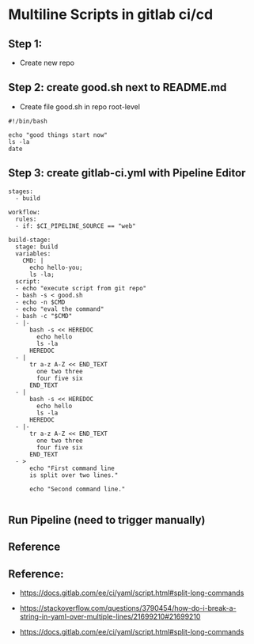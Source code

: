 # Multiline Scripts in gitlab ci/cd 

## Step 1: 

 * Create new repo

## Step 2: create good.sh next to README.md

  * Create file good.sh in repo root-level 

```
#!/bin/bash

echo "good things start now"
ls -la
date
```

## Step 3: create gitlab-ci.yml with Pipeline Editor 

```
stages:
  - build 

workflow:
  rules:
  - if: $CI_PIPELINE_SOURCE == "web"

build-stage:
  stage: build
  variables:
    CMD: |
      echo hello-you; 
      ls -la;
  script: 
  - echo "execute script from git repo"
  - bash -s < good.sh
  - echo -n $CMD
  - echo "eval the command"
  - bash -c "$CMD"
  - |-
      bash -s << HEREDOC
        echo hello 
        ls -la
      HEREDOC
  - |
      tr a-z A-Z << END_TEXT
        one two three
        four five six
      END_TEXT 
  - |
      bash -s << HEREDOC
        echo hello 
        ls -la
      HEREDOC
  - |-
      tr a-z A-Z << END_TEXT
        one two three
        four five six
      END_TEXT
  - >
      echo "First command line
      is split over two lines."

      echo "Second command line."
 

```

## Run Pipeline (need to trigger manually) 



## Reference 


## Reference:

  * https://docs.gitlab.com/ee/ci/yaml/script.html#split-long-commands
  * https://stackoverflow.com/questions/3790454/how-do-i-break-a-string-in-yaml-over-multiple-lines/21699210#21699210
   

  * https://docs.gitlab.com/ee/ci/yaml/script.html#split-long-commands
